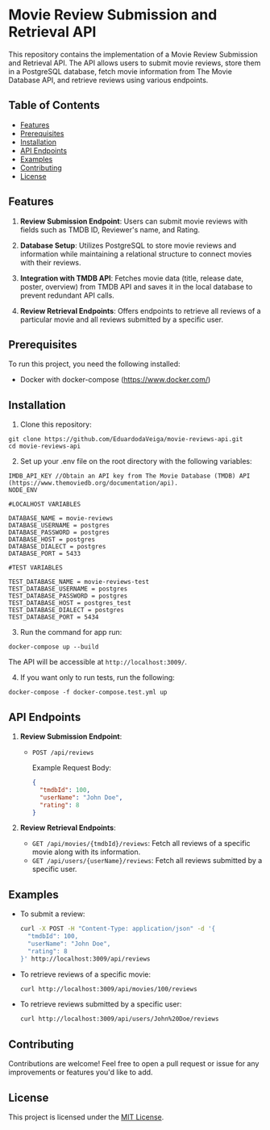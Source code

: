 # Movie Review Submission and Retrieval API

This repository contains the implementation of a Movie Review Submission and Retrieval API. The API allows users to submit movie reviews, store them in a PostgreSQL database, fetch movie information from The Movie Database API, and retrieve reviews using various endpoints.

## Table of Contents
- [Features](#features)
- [Prerequisites](#prerequisites)
- [Installation](#installation)
- [API Endpoints](#api-endpoints)
- [Examples](#examples)
- [Contributing](#contributing)
- [License](#license)

## Features

1. **Review Submission Endpoint**: Users can submit movie reviews with fields such as TMDB ID, Reviewer's name, and Rating.

2. **Database Setup**: Utilizes PostgreSQL to store movie reviews and information while maintaining a relational structure to connect movies with their reviews.

3. **Integration with TMDB API**: Fetches movie data (title, release date, poster, overview) from TMDB API and saves it in the local database to prevent redundant API calls.

4. **Review Retrieval Endpoints**: Offers endpoints to retrieve all reviews of a particular movie and all reviews submitted by a specific user.

## Prerequisites

To run this project, you need the following installed:

- Docker with docker-compose (https://www.docker.com/)

## Installation

1. Clone this repository:

```
git clone https://github.com/EduardodaVeiga/movie-reviews-api.git
cd movie-reviews-api
```

2. Set up your .env file on the root directory with the following variables: 
```
IMDB_API_KEY //Obtain an API key from The Movie Database (TMDB) API (https://www.themoviedb.org/documentation/api).
NODE_ENV 

#LOCALHOST VARIABLES
 
DATABASE_NAME = movie-reviews
DATABASE_USERNAME = postgres
DATABASE_PASSWORD = postgres
DATABASE_HOST = postgres
DATABASE_DIALECT = postgres
DATABASE_PORT = 5433

#TEST VARIABLES

TEST_DATABASE_NAME = movie-reviews-test
TEST_DATABASE_USERNAME = postgres
TEST_DATABASE_PASSWORD = postgres
TEST_DATABASE_HOST = postgres_test
TEST_DATABASE_DIALECT = postgres
TEST_DATABASE_PORT = 5434
```

3. Run the command for app run: 
```
docker-compose up --build 
```

The API will be accessible at `http://localhost:3009/`.

4. If you want only to run tests, run the following:
```
docker-compose -f docker-compose.test.yml up
```

## API Endpoints

1. **Review Submission Endpoint**:

   - `POST /api/reviews`

     Example Request Body:

     ```json
     {
       "tmdbId": 100,
       "userName": "John Doe",
       "rating": 8
     }
     ```

2. **Review Retrieval Endpoints**:

   - `GET /api/movies/{tmdbId}/reviews`: Fetch all reviews of a specific movie along with its information.
   - `GET /api/users/{userName}/reviews`: Fetch all reviews submitted by a specific user.

## Examples

- To submit a review:

  ```bash
  curl -X POST -H "Content-Type: application/json" -d '{
    "tmdbId": 100,
    "userName": "John Doe",
    "rating": 8
  }' http://localhost:3009/api/reviews
  ```

- To retrieve reviews of a specific movie:

  ```bash
  curl http://localhost:3009/api/movies/100/reviews
  ```

- To retrieve reviews submitted by a specific user:

  ```bash
  curl http://localhost:3009/api/users/John%20Doe/reviews
  ```

## Contributing

Contributions are welcome! Feel free to open a pull request or issue for any improvements or features you'd like to add.

## License

This project is licensed under the [MIT License](LICENSE).